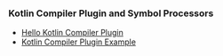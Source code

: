 ### Kotlin Compiler Plugin and Symbol Processors

- [Hello Kotlin Compiler Plugin](https://betterprogramming.pub/say-hello-to-kotlin-compiler-plugin-f4e857be9a1)
- [Kotlin Compiler Plugin Example](https://github.com/Foso/KotlinCompilerPluginExample)
